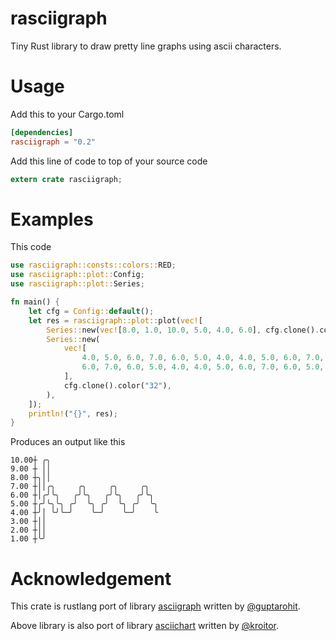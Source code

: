 # rasciigraph
Tiny Rust library to draw pretty line graphs using ascii characters.

# Usage
Add this to your Cargo.toml
``` toml
[dependencies]
rasciigraph = "0.2"
```
Add this line of code to top of your source code
``` rust
extern crate rasciigraph;
```


# Examples
This code 
``` rust
use rasciigraph::consts::colors::RED;
use rasciigraph::plot::Config;
use rasciigraph::plot::Series;

fn main() {
    let cfg = Config::default();
    let res = rasciigraph::plot::plot(vec![
        Series::new(vec![8.0, 1.0, 10.0, 5.0, 4.0, 6.0], cfg.clone().color(RED)),
        Series::new(
            vec![
                4.0, 5.0, 6.0, 7.0, 6.0, 5.0, 4.0, 4.0, 5.0, 6.0, 7.0, 6.0, 5.0, 4.0, 4.0, 5.0,
                6.0, 7.0, 6.0, 5.0, 4.0, 4.0, 5.0, 6.0, 7.0, 6.0, 5.0, 4.0,
            ],
            cfg.clone().color("32"),
        ),
    ]);
    println!("{}", res);
}

```
Produces an output like this
```
10.00┼ ╭╮                         
9.00 ┼ ││                         
8.00 ┼╮││                         
7.00 ┼││╭╮     ╭╮     ╭╮     ╭╮   
6.00 ┼│╭╯╰╮   ╭╯╰╮   ╭╯╰╮   ╭╯╰╮  
5.00 ┼╭╯╰╮╰╮ ╭╯  ╰╮ ╭╯  ╰╮ ╭╯  ╰╮ 
4.00 ┼╯│ ╰╯╰─╯    ╰─╯    ╰─╯    ╰ 
3.00 ┼││                          
2.00 ┼││                          
1.00 ┼╰╯                          
```

# Acknowledgement
This crate is rustlang port of library [asciigraph](https://github.com/guptarohit/asciigraph) written by [@guptarohit](https://github.com/guptarohit).

Above library is also port of library [asciichart](https://github.com/kroitor/asciichart) written by [@kroitor](https://github.com/kroitor).
